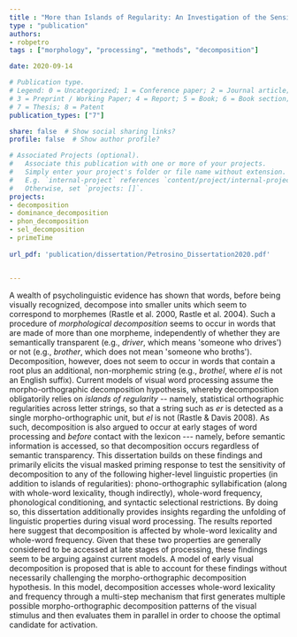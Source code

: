 ```yaml
---
title : "More than Islands of Regularity: An Investigation of the Sensitivity of Morphological Decomposition to Higher-level Linguistic Properties"
type : "publication"
authors: 
- robpetro
tags : ["morphology", "processing", "methods", "decomposition"]

date: 2020-09-14

# Publication type.
# Legend: 0 = Uncategorized; 1 = Conference paper; 2 = Journal article;
# 3 = Preprint / Working Paper; 4 = Report; 5 = Book; 6 = Book section;
# 7 = Thesis; 8 = Patent
publication_types: ["7"]

share: false  # Show social sharing links?
profile: false  # Show author profile?

# Associated Projects (optional).
#   Associate this publication with one or more of your projects.
#   Simply enter your project's folder or file name without extension.
#   E.g. `internal-project` references `content/project/internal-project/index.md`.
#   Otherwise, set `projects: []`.
projects:
- decomposition
- dominance_decomposition
- phon_decomposition
- sel_decomposition
- primeTime
  
url_pdf: 'publication/dissertation/Petrosino_Dissertation2020.pdf'


---
```


A wealth of psycholinguistic evidence has shown that words, before being visually recognized, decompose into smaller units which seem to correspond to morphemes (Rastle et al. 2000, Rastle et al. 2004). Such a procedure of _morphological decomposition_ seems to occur in words that are made of more than one morpheme, independently of whether they are semantically transparent (e.g., _driver_, which means 'someone who drives') or not (e.g., _brother_, which does not mean 'someone who broths'). Decomposition, however, does not seem to occur in words that contain a root plus an additional, non-morphemic string (e.g., _brothel_, where _el_ is not an English suffix). Current models of visual word processing assume the morpho-orthographic decomposition hypothesis, whereby decomposition obligatorily relies on _islands of regularity_ -- namely, statistical orthographic regularities across letter strings, so that a string such as _er_ is detected as a single morpho-orthographic unit, but _el_ is not (Rastle & Davis 2008). As such, decomposition is also argued to occur at early stages of word processing and _before_ contact with the lexicon --- namely, before semantic information is accessed, so that decomposition occurs regardless of semantic transparency. This dissertation builds on these findings and primarily elicits the visual masked priming response to test the sensitivity of decomposition to any of the following higher-level linguistic properties (in addition to islands of regularities): phono-orthographic syllabification (along with whole-word lexicality, though indirectly), whole-word frequency, phonological conditioning, and syntactic selectional restrictions. By doing so, this dissertation additionally provides insights regarding the unfolding of linguistic properties during visual word processing. The results reported here suggest that decomposition is affected by whole-word lexicality and whole-word frequency. Given that these two properties are generally considered to be accessed at late stages of processing, these findings seem to be arguing against current models. A model of early visual decomposition is proposed that is able to account for these findings without necessarily challenging the  morpho-orthographic decomposition hypothesis. In this model, decomposition accesses whole-word lexicality and frequency through a multi-step mechanism that first generates multiple possible morpho-orthographic decomposition patterns of the visual stimulus and then evaluates them in parallel in order to choose the optimal candidate for activation.


